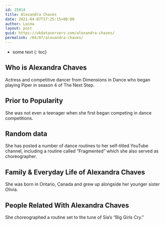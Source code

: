 ```yaml
---
id: 15914
title: Alexandra Chaves
date: 2021-04-07T17:25:15+00:00
author: Laima
layout: post
guid: https://ukdataservers.com/alexandra-chaves/
permalink: /04/07/alexandra-chaves/
---
```


* some text
{: toc}


## Who is Alexandra Chaves
                  
                  
                  
Actress and competitive dancer from Dimensions in Dance who began playing Piper in season 4 of The Next Step.
                  
              
            
              
            
                
                
                
## Prior to Popularity
                  
                  
                  
She was not even a teenager when she first began competing in dance competitions. 
                  
              
            
              
            
                
                
                
## Random data
                  
                  
                  
She has posted a number of dance routines to her self-titled YouTube channel, including a routine called &#8220;Fragmented&#8221; which she also served as choreographer.
                  
              
            
              
            
                
                
                
## Family & Everyday Life of Alexandra Chaves
                  
                  
                  
She was born in Ontario, Canada and grew up alongside her younger sister Olivia.
                  
              
            
              
            
                
                
                
## People Related With Alexandra Chaves
                  
                  
                  
She choreographed a routine set to the tune of Sia&#8217;s &#8220;Big Girls Cry.&#8221;
                  
              
            
              
            
                
              
            
              
              
            
            
              
            
          
          
          